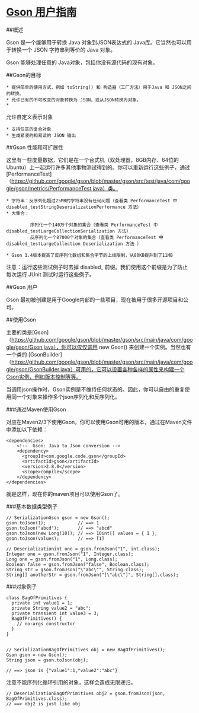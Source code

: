 # [Gson 用户指南](https://github.com/google/gson/blob/master/UserGuide.md#gson-user-guide)

##概述

Gson 是一个能够用于转换 Java 对象到JSON表达式的 Java库。它当然也可以用于转换一个 JSON 字符串到等价的 Java 对象。

Gson 能够处理任意的 Java对象，包括你没有源代码的现有对象。


##Gson的目标


	* 提供简单的使用方式，例如 toString() 和 构造器（工厂方法）用于Java 和 JSON之间的转换。
	* 允许已有的不可改变的对象转换为 JSON，或从JSON转换为对象。
	* 
允许自定义表示对象

	* 支持任意的复合对象
	* 生成紧凑的和易读的 JSON 输出



##Gson 性能和可扩展性

这里有一些度量数据，它们是在一个台式机（双处理器，8GB内存、64位的Ubuntu）上一起运行许多其他事物测试得到的。你可以重新运行这些例子，通过 [PerformanceTest] （https://github.com/google/gson/blob/master/gson/src/test/java/com/google/gson/metrics/PerformanceTest.java）类。


	* 字符串：反序列化超过25MB的字符串没有任何问题（查看类 PerformanceTest 中 disabled_testStringDeserializationPerformance 方法）
	* 大集合：

             序列化一个140万个对象的集合（查看类 PerformanceTest 中 disabled_testLargeCollectionSerialization 方法）
             反序列化一个87000个对象的集合（查看类 PerformanceTest 中 disabled_testLargeCollection Deserialization 方法 ）

	* Gson 1.4版本提高了反序列化数组和集合字节的上线限制，从80KB提升到了11MB


注意：运行这些测试例子时去掉 disabled_ 前缀。我们使用这个前缀是为了防止每次运行 JUnit 测试时运行这些例子。
           

##Gson 用户

Gson 最初被创建是用于Google内部的一些项目，现在被用于很多开源项目和公司。


##使用Gson

主要的类是[Gson]（https://github.com/google/gson/blob/master/gson/src/main/java/com/google/gson/Gson.java），你可以仅仅调用 new Gson() 来创建一个实例。当然也有一个类的 [GsonBuilder]（https://github.com/google/gson/blob/master/gson/src/main/java/com/google/gson/GsonBuilder.java）可用的，它可以设置各种各样的属性来构建一个Gson实例，例如版本控制等等。

当调用json操作时，Gson实例是不维持任何状态的。因此，你可以自由的重复使用同一个对象来操作多个json序列化和反序列化。


###通过Maven使用Gson

对应在Maven2/3下使用Gson，你可以使用Gson可用的版本，通过在Maven文件中添加以下依赖：

```
<dependencies>
    <!--  Gson: Java to Json conversion -->
    <dependency>
      <groupId>com.google.code.gson</groupId>
      <artifactId>gson</artifactId>
      <version>2.8.0</version>
      <scope>compile</scope>
    </dependency>
</dependencies>
```
就是这样，现在你的maven项目可以使用Gson了。


###基本数据类型例子

```
// SerializationGson gson = new Gson();
gson.toJson(1);            // ==> 1
gson.toJson("abcd");       // ==> "abcd"
gson.toJson(new Long(10)); // ==> 10int[] values = { 1 };
gson.toJson(values);       // ==> [1]

// Deserializationint one = gson.fromJson("1", int.class);
Integer one = gson.fromJson("1", Integer.class);
Long one = gson.fromJson("1", Long.class);
Boolean false = gson.fromJson("false", Boolean.class);
String str = gson.fromJson("\"abc\"", String.class);
String[] anotherStr = gson.fromJson("[\"abc\"]", String[].class);
```


###对象例子

```
class BagOfPrimitives {
  private int value1 = 1;
  private String value2 = "abc";
  private transient int value3 = 3;
  BagOfPrimitives() {
    // no-args constructor
  }
}


// SerializationBagOfPrimitives obj = new BagOfPrimitives();
Gson gson = new Gson();
String json = gson.toJson(obj); 

// ==> json is {"value1":1,"value2":"abc"}
```

注意不能序列化循环引用的对象，这样会造成无限递归。

```
// DeserializationBagOfPrimitives obj2 = gson.fromJson(json, BagOfPrimitives.class);
// ==> obj2 is just like obj
```
